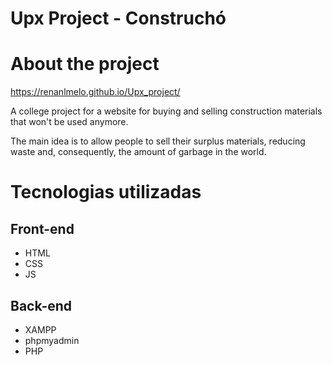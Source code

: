 # Upx Project - Construchó 

# About the project
https://renanlmelo.github.io/Upx_project/

A college project for a website for buying and selling construction materials that won't be used anymore. 

The main idea is to allow people to sell their surplus materials, reducing waste and, consequently, the amount of garbage in the world.

# Tecnologias utilizadas
## Front-end
- HTML
- CSS
- JS

## Back-end
- XAMPP
- phpmyadmin
- PHP
